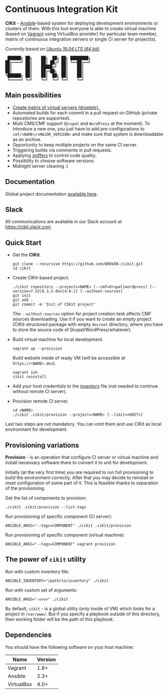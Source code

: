 # Continuous Integration Kit

**CIKit** - [Ansible](https://github.com/ansible/ansible)-based system for deploying development environments or clusters of them. With this tool everyone is able to create virtual machine (based on [Vagrant](https://github.com/mitchellh/vagrant) using VirtualBox provider) for particular team member, matrix of continuous integration servers or single CI server for project(s).

*Currently based on [Ubuntu 16.04 LTS (64 bit)](docs/vagrant/box)*.

```ascii
 ██████╗ ██╗    ██╗  ██╗ ██╗ ████████╗
██╔════╝ ██║    ██║ ██╔╝ ██║ ╚══██╔══╝
██║      ██║    █████╔╝  ██║    ██║   
██║      ██║    ██╔═██╗  ██║    ██║   
╚██████╗ ██║    ██║  ██╗ ██║    ██║   
 ╚═════╝ ╚═╝    ╚═╝  ╚═╝ ╚═╝    ╚═╝   
```

## Main possibilities

- [Create matrix of virtual servers (droplets).](matrix)
- Automated builds for each commit in a pull request on GitHub (private repositories are supported).
- Multi CMS/CMF support (`Drupal` and `WordPress` at the moment). To introduce a new one, you just have to add pre-configurations to `cmf/<NAME>/<MAJOR_VERSION>` and make sure that system is downloadable as an archive.
- Opportunity to keep multiple projects on the same CI server.
- Triggering builds via comments in pull requests.
- Applying [sniffers](docs/project/sniffers) to control code quality.
- Possibility to choose software versions.
- Midnight server cleaning :)

## Documentation

Global project documentation [available here](docs#documentation).

## Slack

All communications are available in our Slack account at https://cikit.slack.com

## Quick Start

- Get the **CIKit**.

  ```shell
  git clone --recursive https://github.com/BR0kEN-/cikit.git
  cd cikit
  ```

- Create CIKit-based project.

  ```shell
  ./cikit repository --project=<NAME> [--cmf=drupal|wordpress] [--version=7.53|8.3.x-dev|4.6.1] [--without-sources]
  git init
  git add .
  git commit -m 'Init of CIKit project'
  ```

  The `--without-sources` option for project creation task affects CMF sources downloading. Use it if you want to create an empty project (CIKit-structured package with empty `docroot` directory, where you have to store the source code of Drupal/WordPress/whatever).

- Build virtual machine for local development.

  ```shell
  vagrant up --provision
  ```

  Build website inside of ready VM (will be accessible at `https://<NAME>.dev`).

  ```shell
  vagrant ssh
  cikit reinstall
  ```

- Add your host credentials to the [inventory](docs/ansible/inventory) file (not needed to continue without remote CI server).

- Provision remote CI server.

  ```
  cd <NAME>
  ./cikit .cikit/provision --project=<NAME> [--limit=<HOST>]
  ```

Last two steps are not mandatory. You can omit them and use CIKit as local environment for development.

## Provisioning variations

**Provision** - is an operation that configure CI server or virtual machine and install necessary software there to convert it to unit for development.

Initially (at the very first time) you are required to run full provisioning to build the environment correctly. After that you may decide to reinstall or reset configuration of some part of it. This is feasible thanks to separation of the provisioning.

Get the list of components to provision:

```shell
./cikit .cikit/provision --list-tags
```

Run provisioning of specific component (CI server):

```shell
ANSIBLE_ARGS="--tags=COMPONENT" ./cikit .cikit/provision
```

Run provisioning of specific component (virtual machine):

```shell
ANSIBLE_ARGS="--tags=COMPONENT" vagrant provision
```

## The power of `cikit` utility

Run with custom inventory file:

```shell
ANSIBLE_INVENTORY="/path/to/inventory" ./cikit
```

Run with custom set of arguments:

```shell
ANSIBLE_ARGS="-vvvv" ./cikit
```

By default, `cikit` - is a global utility (only inside of VM) which looks for a project in `/var/www/`. But if you specify a playbook outside of this directory, then working folder will be the path of this playbook.

## Dependencies

You should have the following software on your host machine:

| Name        | Version |
| ----------- | ------- |
| Vagrant     | 1.8+    |
| Ansible     | 2.3+    |
| VirtualBox  | 4.0+    |
